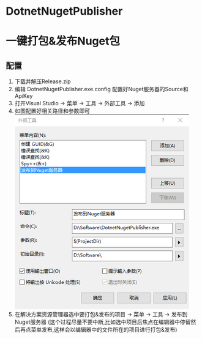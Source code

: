 # DotnetNugetPublisher
# 一键打包&发布Nuget包
## 配置

1. 下载并解压Release.zip
2. 编辑 DotnetNugetPublisher.exe.config 配置好Nuget服务器的Source和ApiKey
3. 打开Visual Studio -> 菜单 -> 工具 -> 外部工具 -> 添加
4. 如图配置好相关路径和参数即可
![Screenshot](https://github.com/csc414/DotnetNugetPublisher/blob/master/config.png)
5. 在解决方案资源管理器选中要打包&发布的项目 -> 菜单 -> 工具 -> 发布到Nuget服务器 (这个过程尽量不要中断,比如选中项目后焦点在编辑器中停留然后再点菜单发布,这样会以编辑器中的文件所在的项目进行打包&发布)
